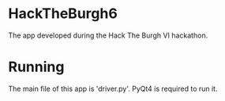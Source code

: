 # HackTheBurgh6
The app developed during the Hack The Burgh VI hackathon.

# Running
The main file of this app is 'driver.py'. PyQt4 is required to run it.
